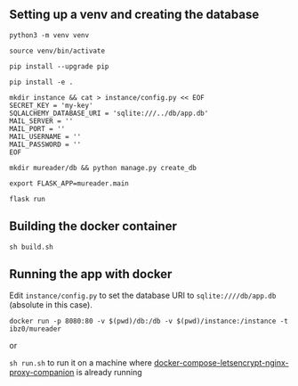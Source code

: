 ## Setting up a venv and creating the database

`python3 -m venv venv`

`source venv/bin/activate`

`pip install --upgrade pip`

`pip install -e .`

```
mkdir instance && cat > instance/config.py << EOF
SECRET_KEY = 'my-key'
SQLALCHEMY_DATABASE_URI = 'sqlite:///../db/app.db'
MAIL_SERVER = ''
MAIL_PORT = ''
MAIL_USERNAME = ''
MAIL_PASSWORD = ''
EOF
```

`mkdir mureader/db && python manage.py create_db`

`export FLASK_APP=mureader.main`

`flask run`

## Building the docker container

`sh build.sh`

## Running the app with docker

Edit `instance/config.py` to set the database URI to `sqlite:////db/app.db` (absolute in this case).

`docker run -p 8080:80 -v $(pwd)/db:/db -v $(pwd)/instance:/instance -t ibz0/mureader`

or

`sh run.sh` to run it on a machine where [docker-compose-letsencrypt-nginx-proxy-companion](https://github.com/evertramos/docker-compose-letsencrypt-nginx-proxy-companion) is already running
